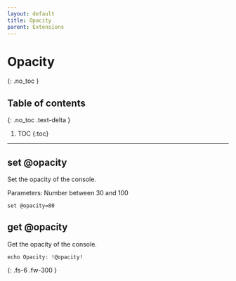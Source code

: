 ```yaml
---
layout: default
title: Opacity
parent: Extensions
---
```


# Opacity
{: .no_toc }

## Table of contents
{: .no_toc .text-delta }

1. TOC
{:toc}

---

## set @opacity
Set the opacity of the console.

Parameters: Number between 30 and 100

```
set @opacity=80
```

## get @opacity
Get the opacity of the console.

```
echo Opacity: !@opacity!
```

{: .fs-6 .fw-300 }
